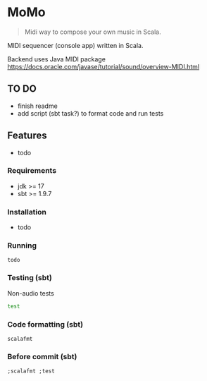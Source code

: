 # MoMo

> Midi way to compose your own music in Scala.

MIDI sequencer (console app) written in Scala.

Backend uses Java MIDI package \
https://docs.oracle.com/javase/tutorial/sound/overview-MIDI.html

## TO DO
- finish readme
- add script (sbt task?) to format code and run tests

## Features
- todo

### Requirements
- jdk >= 17
- sbt >= 1.9.7


### Installation
- todo

### Running
```commandline
todo
```

### Testing (sbt)
Non-audio tests
```bash
test
```
### Code formatting (sbt)
```commandline
scalafmt
```
### Before commit (sbt)
```commandline
;scalafmt ;test
```
